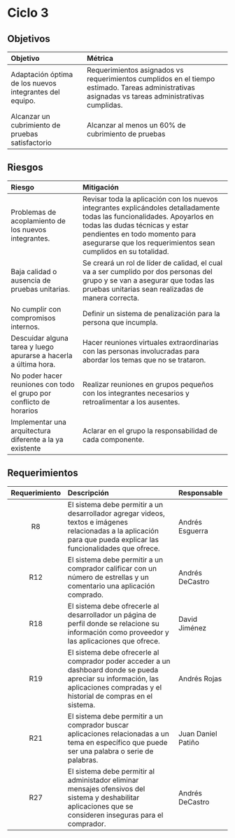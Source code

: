 # Ciclo 3

## Objetivos
Objetivo|Métrica
:--|:--
Adaptación óptima de los nuevos integrantes del equipo.|Requerimientos asignados vs requerimientos cumplidos en el tiempo estimado. Tareas administrativas asignadas vs tareas administrativas cumplidas.
Alcanzar un cubrimiento de pruebas satisfactorio|Alcanzar al menos un 60% de cubrimiento de pruebas

## Riesgos
Riesgo|Mitigación
:--|:--
Problemas de acoplamiento de los nuevos integrantes.|Revisar toda la aplicación con los  nuevos integrantes explicándoles detalladamente todas las funcionalidades. Apoyarlos en todas las dudas técnicas y estar pendientes en todo momento para asegurarse que los requerimientos sean cumplidos en su totalidad.
Baja calidad o ausencia de pruebas unitarias.|Se creará un rol de líder de calidad, el cual va a ser cumplido por dos personas del grupo y se van a asegurar que todas las pruebas unitarias sean realizadas de manera correcta.
No cumplir con compromisos internos.|Definir un sistema de penalización para la persona que incumpla.
Descuidar alguna tarea y luego apurarse a hacerla a última hora.|Hacer reuniones virtuales extraordinarias con las personas involucradas para abordar los temas que no se trataron.
No poder hacer reuniones con todo el grupo por conflicto de horarios|Realizar reuniones en grupos pequeños con los integrantes necesarios y retroalimentar a los ausentes.
Implementar una arquitectura diferente a la ya existente|Aclarar en el grupo la responsabilidad de cada componente.

## Requerimientos
| Requerimiento | Descripción | Responsable |
| :--: | :-- | :-- |
| R8 | El sistema debe permitir a un desarrollador agregar videos, textos e imágenes relacionadas a la aplicación para que pueda explicar las funcionalidades que ofrece. | Andrés Esguerra
| R12 | El sistema debe permitir a un comprador calificar con un número de estrellas y un comentario una aplicación comprado. | Andrés DeCastro |
| R18 | El sistema debe ofrecerle al desarrollador un página de perfil donde se relacione su información como proveedor y las aplicaciones que ofrece. | David Jiménez |
| R19 | El sistema debe ofrecerle al comprador poder acceder a un dashboard donde se pueda apreciar su información, las aplicaciones compradas y el historial de compras en el sistema. | Andrés Rojas |
| R21 | El sistema debe permitir a un comprador buscar aplicaciones relacionadas a un tema en específico que puede ser una palabra o serie de palabras. | Juan Daniel Patiño |
| R27 | El sistema debe permitir al administador eliminar mensajes ofensivos del sistema y deshabilitar aplicaciones que se consideren inseguras para el comprador. | Andrés DeCastro |